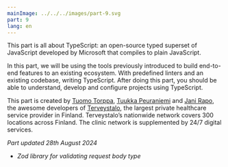 ```yaml
---
mainImage: ../../../images/part-9.svg
part: 9
lang: en
---
```


<div class="intro">

This part is all about TypeScript: an open-source typed superset of JavaScript developed by Microsoft that compiles to plain JavaScript.

In this part, we will be using the tools previously introduced to build end-to-end features to an existing ecosystem. With predefined linters and an existing codebase, writing TypeScript. After doing this part, you should be able to understand, develop and configure projects using TypeScript.

This part is created by [Tuomo Torppa](https://www.linkedin.com/in/tuomotorppa), [Tuukka Peuraniemi](https://www.linkedin.com/in/tuukkapeuraniemi/) and [Jani Rapo](https://www.linkedin.com/in/jani-rapo-5520817b/), the awesome developers of [Terveystalo](https://www.terveystalo.com/fi/Yritystietoa/Terveystalo-tyontantajana/Digital-Health/), the largest private healthcare service provider in Finland. Terveystalo’s nationwide network covers 300 locations across Finland. The clinic network is supplemented by 24/7 digital services.

<i>Part updated 28th August 2024</i>
- <i>Zod library for validating request body type</i>

</div>

